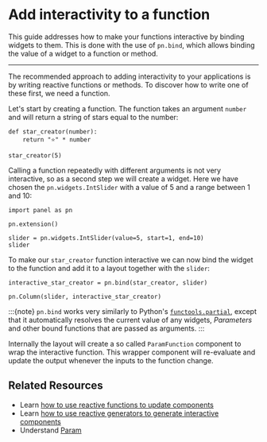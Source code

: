 # Add interactivity to a function

This guide addresses how to make your functions interactive by binding widgets to them. This is done with the use of `pn.bind`, which allows binding the value of a widget to a function or method.

---

The recommended approach to adding interactivity to your applications is by writing reactive functions or methods. To discover how to write one of these first, we need a function.

Let's start by creating a function. The function takes an argument `number` and will return a string of stars equal to the number:

```{pyodide}
def star_creator(number):
    return "⭐" * number

star_creator(5)
```

Calling a function repeatedly with different arguments is not very interactive, so as a second step we will create a widget. Here we have chosen the `pn.widgets.IntSlider` with a value of 5 and a range between 1 and 10:

```{pyodide}
import panel as pn

pn.extension()

slider = pn.widgets.IntSlider(value=5, start=1, end=10)
slider
```


To make our `star_creator` function interactive we can now bind the widget to the function and add it to a layout together with the `slider`:

```{pyodide}
interactive_star_creator = pn.bind(star_creator, slider)

pn.Column(slider, interactive_star_creator)
```

:::{note}
`pn.bind` works very similarly to Python's [`functools.partial`](https://docs.python.org/3/library/functools.html#functools.partial), except that it automatically resolves the current value of any widgets, *Parameters* and other bound functions that are passed as arguments.
:::

Internally the layout will create a so called `ParamFunction` component to wrap the interactive function. This wrapper component will re-evaluate and update the output whenever the inputs to the function change.

## Related Resources

- Learn [how to use reactive functions to update components](./bind_component)
- Learn [how to use reactive generators to generate interactive components ](./bind_generator)
- Understand [Param](../../explanation/dependencies/param.md)
